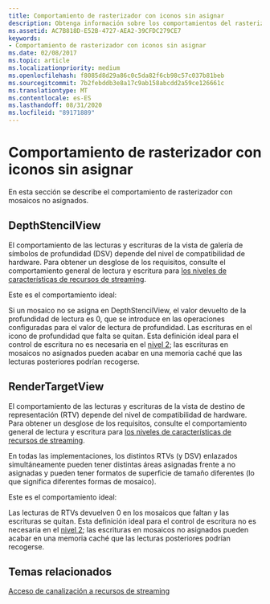 ```yaml
---
title: Comportamiento de rasterizador con iconos sin asignar
description: Obtenga información sobre los comportamientos del rasterizador DepthStencilView (DSV) y RenderTargetView (RTV) con mosaicos no asignados.
ms.assetid: AC7B818D-E52B-4727-AEA2-39CFDC279CE7
keywords:
- Comportamiento de rasterizador con iconos sin asignar
ms.date: 02/08/2017
ms.topic: article
ms.localizationpriority: medium
ms.openlocfilehash: f8085d8d29a86c0c5da82f6cb98c57c037b81beb
ms.sourcegitcommit: 7b2febddb3e8a17c9ab158abcdd2a59ce126661c
ms.translationtype: MT
ms.contentlocale: es-ES
ms.lasthandoff: 08/31/2020
ms.locfileid: "89171889"
---
```

# <a name="span-iddirect3dconceptsrasterizer_behavior_with_non-mapped_tilesspanrasterizer-behavior-with-non-mapped-tiles"></a><span id="direct3dconcepts.rasterizer_behavior_with_non-mapped_tiles"></span>Comportamiento de rasterizador con iconos sin asignar


En esta sección se describe el comportamiento de rasterizador con mosaicos no asignados.

## <a name="span-iddepthstencilviewspanspan-iddepthstencilviewspanspan-iddepthstencilviewspandepthstencilview"></a><span id="DepthStencilView"></span><span id="depthstencilview"></span><span id="DEPTHSTENCILVIEW"></span>DepthStencilView


El comportamiento de las lecturas y escrituras de la vista de galería de símbolos de profundidad (DSV) depende del nivel de compatibilidad de hardware. Para obtener un desglose de los requisitos, consulte el comportamiento general de lectura y escritura para [los niveles de características de recursos de streaming](streaming-resources-features-tiers.md).

Este es el comportamiento ideal:

Si un mosaico no se asigna en DepthStencilView, el valor devuelto de la profundidad de lectura es 0, que se introduce en las operaciones configuradas para el valor de lectura de profundidad. Las escrituras en el icono de profundidad que falta se quitan. Esta definición ideal para el control de escritura no es necesaria en el [nivel 2](tier-2.md); las escrituras en mosaicos no asignados pueden acabar en una memoria caché que las lecturas posteriores podrían recogerse.

## <a name="span-idrendertargetviewspanspan-idrendertargetviewspanspan-idrendertargetviewspanrendertargetview"></a><span id="RenderTargetView"></span><span id="rendertargetview"></span><span id="RENDERTARGETVIEW"></span>RenderTargetView


El comportamiento de las lecturas y escrituras de la vista de destino de representación (RTV) depende del nivel de compatibilidad de hardware. Para obtener un desglose de los requisitos, consulte el comportamiento general de lectura y escritura para [los niveles de características de recursos de streaming](streaming-resources-features-tiers.md).

En todas las implementaciones, los distintos RTVs (y DSV) enlazados simultáneamente pueden tener distintas áreas asignadas frente a no asignadas y pueden tener formatos de superficie de tamaño diferentes (lo que significa diferentes formas de mosaico).

Este es el comportamiento ideal:

Las lecturas de RTVs devuelven 0 en los mosaicos que faltan y las escrituras se quitan. Esta definición ideal para el control de escritura no es necesaria en el [nivel 2](tier-2.md); las escrituras en mosaicos no asignados pueden acabar en una memoria caché que las lecturas posteriores podrían recogerse.

## <a name="span-idrelated-topicsspanrelated-topics"></a><span id="related-topics"></span>Temas relacionados


[Acceso de canalización a recursos de streaming](pipeline-access-to-streaming-resources.md)

 

 




